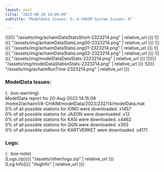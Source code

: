 ```yaml
---
layout: post
title: "2023-08-20 14:00:00"
subtitle: "ModelData Issues: 5; A-CHAIM System Issues: 0"

---
```


![]({{ "/assets/img/achaimDataStatsShort-2323214.png" | relative_url }})
![]({{ "/assets/img/achaimDataStatsLong00-2323214.png" | relative_url }})
![]({{ "/assets/img/achaimDataStatsLong01-2323214.png" | relative_url }})
![]({{ "/assets/img/achaimDataStatsLong02-2323214.png" | relative_url }})
![]({{ "/assets/img/modelDataDataStats-2323214.png" | relative_url }})
![]({{ "/assets/img/modelDataStationStats-2323214.png" | relative_url }})
![]({{ "/assets/img/achaimRunTime-2323214.png" | relative_url }})


### ModelData Issues:  
  
{: .box-warning}  
 ModelData report for 20-Aug-2023 14:15:08   
 /home2/achaim1/A-CHAIM/modelData/2023/232/14/modelData.mat   
 0% of all possible stations for IONO were downloaded. x1457   
 0% of all possible stations for JASON were downloaded. x12   
 0% of all possible stations for KASI were downloaded. x4462   
 0% of all possible stations for QGN were downloaded. x393   
 0% of all possible stations for KARTVERKET were downloaded. x4171   
  


### Logs:  
  
{: .box-note}  
[Logs.zip]({{ "/assets/other/logs.zip" | relative_url }})  
[Log Info]({{ "/logInfo" | relative_url }})  
